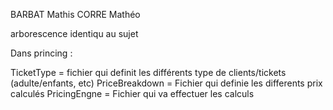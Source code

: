 BARBAT Mathis
CORRE Mathéo

arborescence identiqu au sujet


Dans princing :

TicketType = fichier qui definit les différents type de clients/tickets (adulte/enfants, etc)
PriceBreakdown = Fichier qui definie les differents prix calculés
PricingEngne = Fichier qui va effectuer les calculs

